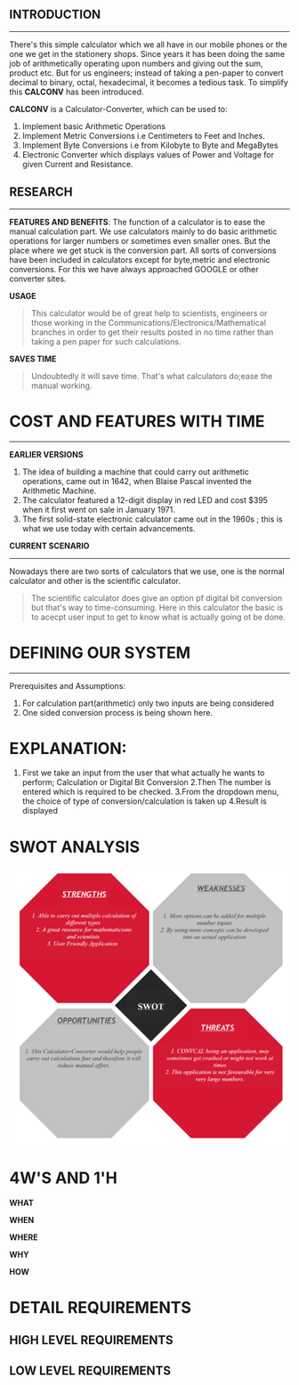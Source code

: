 

## INTRODUCTION
****
There's this simple calculator which we all have in our mobile phones or the one we get in the stationery shops.
Since years it has been doing the same job of arithmetically operating upon numbers and giving out the sum, product etc. But for us engineers; instead of taking a pen-paper to convert decimal to binary, octal, hexadecimal, it becomes a tedious task. 
To simplify this **CALCONV** has been introduced. 


**CALCONV** is a Calculator-Converter, which can be used to: 
1. Implement basic Arithmetic Operations
2. Implement Metric Conversions i.e Centimeters to Feet and Inches.
3. Implement Byte Conversions i.e from Kilobyte to Byte and MegaBytes
4. Electronic Converter which displays values of Power and Voltage for given Current and Resistance.

## RESEARCH
****
**FEATURES AND BENEFITS**:
The function of a calculator is to ease the manual calculation part. We use calculators mainly to do basic arithmetic operations for larger numbers or sometimes even smaller ones.
But the place where we get stuck is the conversion part. All sorts of conversions have been included in calculators except for byte,metric and electronic conversions. For this we have always approached GOOGLE or other converter sites.

 **USAGE**

>This calculator would be of great help to scientists, engineers or those working in the  Communications/Electronics/Mathematical branches in order to get their results posted in no time rather than taking a pen paper for such calculations.

**SAVES TIME**
>Undoubtedly it will save time. That's what calculators do;ease the manual working.

# COST AND FEATURES WITH TIME
****
**EARLIER VERSIONS**
 1. The idea of building a machine that could carry out arithmetic operations, came out in 1642, when Blaise Pascal invented the Arithmetic Machine.
2. The calculator featured a 12-digit display in red LED and cost $395 when it first went on sale in January 1971.
3. The first solid-state electronic calculator came out in the 1960s ; this is what we use today with certain advancements.



**CURRENT SCENARIO**
****
Nowadays there are two sorts of calculators that we use, one is the normal calculator and other is the scientific calculator. 


>The scientific calculator does give an option pf digital bit conversion but that's way to time-consuming. 
Here in this calculator the basic is to acecpt user input to get to know what is actually going ot be done.

# **DEFINING OUR SYSTEM**
****
Prerequisites and Assumptions:
1. For calculation part(arithmetic) only two inputs are being considered
2. One sided conversion process is being shown here.



# EXPLANATION:

1. First we take an input from the user that what actually he wants to perform; Calculation or Digital Bit Conversion
2.Then The number is entered which is required to be checked.
3.From the dropdown menu, the choice of type of conversion/calculation is taken up
4.Result is displayed



# SWOT ANALYSIS

![image](https://github.com/Ankana9910/miniprojectltts/blob/f838eddc23ae5f24af8eecdad59469d5c64bd299/2_Design/Untitled%20Workspace.jpg)

# 4W'S AND 1'H
**WHAT**

**WHEN**

**WHERE**

**WHY**

**HOW**


# DETAIL REQUIREMENTS



## HIGH LEVEL REQUIREMENTS

## LOW LEVEL REQUIREMENTS

















